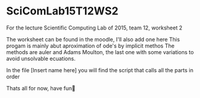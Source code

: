 # SciComLab15T12WS2
For the lecture Scientific Computing Lab of 2015, team 12, worksheet 2

The worksheet can be found in the moodle, I'll also add one here
This progam is mainly abut aproximation of ode's by implicit methos
The methods are auler and Adams Moulton, the last one with some variations to avoid unsolvable ecuations.

In the file [Insert name here] you will find the script that calls all the parts in order

Thats all for now, have fun
